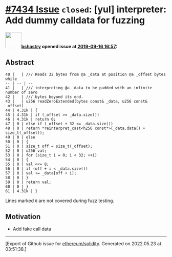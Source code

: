 # [\#7434 Issue](https://github.com/ethereum/solidity/issues/7434) `closed`: [yul] interpreter: Add dummy calldata for fuzzing

#### <img src="https://avatars.githubusercontent.com/u/2388185?v=4" width="50">[bshastry](https://github.com/bshastry) opened issue at [2019-09-16 16:57](https://github.com/ethereum/solidity/issues/7434):

## Abstract

```
40 |   | /// Reads 32 bytes from @a _data at position @a _offset bytes while
-- | -- | --
41 |   | /// interpreting @a _data to be padded with an infinite number of zero
42 |   | /// bytes beyond its end.
43 |   | u256 readZeroExtended(bytes const& _data, u256 const& _offset)
44 | 4.31k | {
45 | 4.31k | if (_offset >= _data.size())
46 | 4.31k | return 0;
47 | 0 | else if (_offset + 32 <= _data.size())
48 | 0 | return *reinterpret_cast<h256 const*>(_data.data() + size_t(_offset));
49 | 0 | else
50 | 0 | {
51 | 0 | size_t off = size_t(_offset);
52 | 0 | u256 val;
53 | 0 | for (size_t i = 0; i < 32; ++i)
54 | 0 | {
55 | 0 | val <<= 8;
56 | 0 | if (off + i < _data.size())
57 | 0 | val += _data[off + i];
58 | 0 | }
59 | 0 | return val;
60 | 0 | }
61 | 4.31k | }
```

Lines marked `0` are not covered during fuzz testing.

## Motivation

- Add fake call data




-------------------------------------------------------------------------------



[Export of Github issue for [ethereum/solidity](https://github.com/ethereum/solidity). Generated on 2022.05.23 at 03:51:38.]
